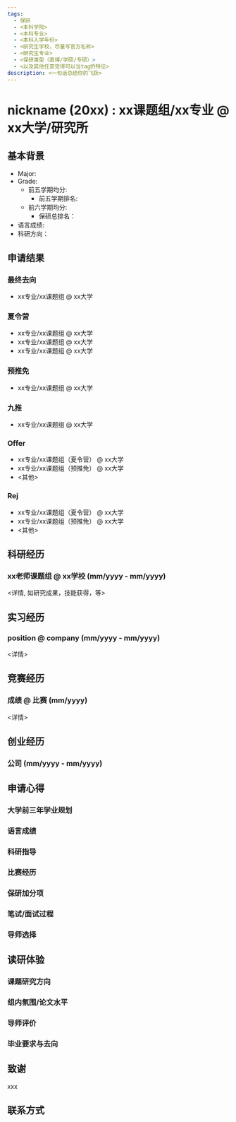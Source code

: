 ```yaml
---
tags:
  - 保研
  - <本科学院>
  - <本科专业>
  - <本科入学年份>
  - <研究生学校，尽量写官方名称>
  - <研究生专业>
  - <保研类型（直博/学硕/专硕）>
  - <以及其他任意觉得可以当tag的特征>
description: <一句话总结你的飞跃>
---
```


# nickname (20xx) : xx课题组/xx专业 @ xx大学/研究所

## 基本背景

- Major: 
- Grade:
  - 前五学期均分: 
    - 前五学期排名: 
  - 前六学期均分:  
    - 保研总排名： 
- 语言成绩: 
- 科研方向：

## 申请结果

### 最终去向

- xx专业/xx课题组 @ xx大学

### 夏令营

- xx专业/xx课题组 @ xx大学
- xx专业/xx课题组 @ xx大学
- xx专业/xx课题组 @ xx大学

### 预推免

- xx专业/xx课题组 @ xx大学

### 九推

- xx专业/xx课题组 @ xx大学


### Offer

- xx专业/xx课题组（夏令营） @ xx大学
- xx专业/xx课题组（预推免） @ xx大学
- <其他>

### Rej

- xx专业/xx课题组（夏令营） @ xx大学
- xx专业/xx课题组（预推免） @ xx大学
- <其他>

## 科研经历

### xx老师课题组 @ xx学校 (mm/yyyy - mm/yyyy)

<详情, 如研究成果，技能获得，等>

## 实习经历

### position @ company (mm/yyyy - mm/yyyy)

<详情>

<!-- > 职称 @ 公司 (开始日期 - 结束日期） -->

## 竞赛经历

### 成绩 @ 比赛 (mm/yyyy)

<详情>

## 创业经历

### 公司 (mm/yyyy - mm/yyyy)

## 申请心得

### 大学前三年学业规划

### 语言成绩

### 科研指导

### 比赛经历

### 保研加分项

### 笔试/面试过程

### 导师选择

## 读研体验

### 课题研究方向

### 组内氛围/论文水平

### 导师评价

### 毕业要求与去向

## 致谢

xxx

## 联系方式 

<!-- optional -->
